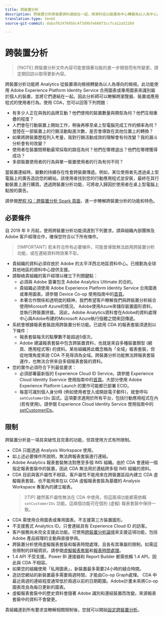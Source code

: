```yaml
---
title: 跨裝置分析
description: 跨裝置分析將裝置資料連結在一起，將資料從以裝置為中心轉變為以人為中心。
translation-type: tm+mt
source-git-commit: dabaf6247695bc4f3d9bfe668f3ccfca12a52269

---
```



# 跨裝置分析

>[!NOTE] 跨裝置分析文件內容可能會隨著功能的進一步開發而有所變更。請定期回訪以取得更新內容。

跨裝置分析功能將 Analytics 從裝置導向檢視轉變為以人為導向的檢視。此功能使用 Adobe Experience Platform Identity Service 合用圖表或專用圖表來識別屬於個人的裝置，並將它們連結在一起。因此分析師可以瞭解跨瀏覽器、裝置或應用程式的使用者行為。使用 CDA，您可以回答下列問題：

* 有多少人正在與我的品牌互動？他們使用的裝置數量與類型為何？他們互相重疊的程度？
* 人們會在行動裝置上開始工作，稍後再移至桌上型電腦完成工作的頻率為何？登陸在一部裝置上的行銷活動點進次數，是否會導致在其他位置上的轉換？
* 如果將跨裝置歷程列入考量，我對行銷活動成效的理解會有何改變？我的漏斗分析會有何改變？
* 使用者在裝置間移動最常採取的路徑為何？他們在哪裡退出？他們在哪裡獲得成功？
* 多部裝置使用者的行為與單一裝置使用者的行為有何不同？

當裝置連結時，變數的持續存在性會跨裝置傳遞。例如，某位使用者先透過桌上型電腦上的廣告造訪您的網站。該使用者找到您的行動應用程式並安裝，最終在其行動裝置上進行購買。透過跨裝置分析功能，可將收入歸因於使用者在桌上型電腦上點按的廣告。

請參閱[歷程 IQ：跨裝置分析 Spark 頁面](http://adobe.ly/aacda)，進一步瞭解跨裝置分析的功能和特色。

## 必要條件

自 2019 年 9 月起，使用跨裝置分析功能須達到下列要求。請與組織內部團隊及 Adobe 客戶經理合作，確保您符合以下所有條件。

>[!IMPORTANT] 若未符合所有必要條件，可能會導致無法啟用跨裝置分析功能，或在連結資料時效果不彰。

* 貴組織的資料必須存放於 Adobe 的太平洋西北地區資料中心。已規劃為全球其他地區的資料中心提供支援。
* 請聯絡貴組織的客戶經理以確立下列關鍵點：
   * 必須與 Adobe 簽署包含 Adobe Analytics Ultimate 的合約。
   * 貴組織必須使用 Adobe Experience Platform Identity Service 合用圖表或專用圖表。請參閱 Device Co-op 使用指南中的[首頁](https://docs.adobe.com/content/help/zh-Hant/device-co-op/using/home.html)。
   * 本著合作關係和透明度的精神，我們希望客戶瞭解我們與跨裝置分析結合使用Microsoft Azure的情況。 Adobe使用Azure來儲存裝置圖形資料，並執行跨裝置拼接。 因此，Adobe Analytics資料會在Adobe的資料處理中心與Adobe布建的Microsoft Azure執行個體之間來回傳遞。
* 系統會根據報表套裝啟用跨裝置分析功能。已啟用 CDA 的報表套裝須達到以下條件：
   * 報表套裝每天的點擊數不能超過5億次。
   * Adobe 建議報表套裝中包含跨裝置資料，也就是來自多種裝置類型 (網頁、應用程式等) 的資料。某些組織將此概念稱為「全域」報表套裝，但從地理角度來說 CDA 不見得須為全域。跨裝置分析功能無法跨報表套裝運作，也無法合併來自多個報表套裝的資料。
* 您的實作必須符合下列最低要求：
   * 必須部署最新版的 Experience Cloud ID Service。請參閱 Experience Cloud Identity Sservice 使用指南中的[首頁](https://docs.adobe.com/content/help/zh-Hant/id-service/using/home.html)。大部分使用 Adobe Experience Platform Launch 的實作可能都已部署 ECID。
   * 每當可識別個人身分時 (例如使用者登入或開啟電子郵件)，就會呼叫 `setCustomerIDs` 函式。這項要求適用於所有平台，包括行動應用程式在內 (若有使用)。請參閱 Experience Cloud Identity Service 使用指南中的 [setCustomerIDs](https://docs.adobe.com/content/help/zh-Hant/id-service/using/id-service-api/methods/setcustomerids.html)。

## 限制

跨裝置分析是一項具突破性且完善的功能，但其使用方式有所限制。

* CDA 只能透過 Analysis Workspace 使用。
* 如上述必要條件所說明，無法跨報表套裝進行連結。
* Adobe Analytics 報表套裝無法對應至多個 IMS 組織。由於 CDA 會連結一個指定報表套裝中的裝置，因此 CDA 無法用於連結跨多個 IMS 組織的資料。
* CDA 目前與客戶屬性不相容。客戶屬性不能用來在跨裝置區段內建立 CDA 虛擬報表套裝，也不能用來在以 CDA 虛擬報表套裝為基礎的 Analysis Workspace 專案內的建立報表。
   > [!TIP] 雖然客戶屬性無法在 CDA 中使用，但這兩項功能都需依賴 `setCustomerIDs` 功能。這兩個功能可在個別 (虛擬) 報表套裝中保持一致。
* CDA 需使用合用圖表或專用圖表。不支援第三方裝置圖形。
* 不支援舊式 Analytics ID。只會連結具有 Experience Cloud ID 的訪客。
* 客戶服務尚未完全支援此功能。可使用[跨裝置分析論壇](https://forums.adobe.com/community/experience-cloud/analytics-cloud/analytics/cross-device-analytics/overview)來支援這項功能，包括 Adobe 產品經理的主動與直接參與。
* 跨裝置分析使用虛擬報表套裝和報表時間處理，且各有其專屬的限制。如需這些限制的詳細資訊，請參閱[虛擬報表套裝](../vrs/vrs-about.md)和[報表時間處理](../vrs/vrs-report-time-processing.md)。
* 1.4 API 不受支援。Power BI 連接器和 Report Builder 都需依賴 1.4 API，因此與 CDA 不相容。
* 如果您的組織使用「私用圖表」，新裝置最多需要24小時的縫合時間。
* 造訪您網站的新裝置最多需要兩週時間，才能由Co-op Graph處理。 CDA 中最近兩週的連結程度通常低於兩週以前的日期範圍。Adobe計畫未來將Co-op圖表改良為每日更新的圖表。
* 虛擬報表套裝中的歷史資料會隨著 Adobe 識別和連結裝置而改變。來源報表套裝中的資料不會變更。

貴組織達到所有要求並瞭解相關限制後，您就可以開始[設定跨裝置分析](cda-setup.md)。
